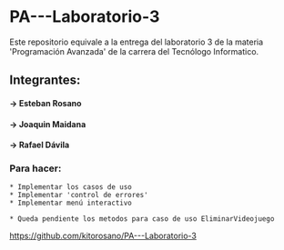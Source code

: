 ﻿# PA---Laboratorio-3

Este repositorio equivale a la entrega del laboratorio 3 de la materia 'Programación Avanzada' de la carrera del Tecnólogo Informatico.

## Integrantes: 
#### -> Esteban Rosano
#### -> Joaquin Maidana
#### -> Rafael Dávila

### Para hacer: 
    * Implementar los casos de uso
    * Implementar 'control de errores'
    * Implementar menú interactivo
    
    * Queda pendiente los metodos para caso de uso EliminarVideojuego

https://github.com/kitorosano/PA---Laboratorio-3
